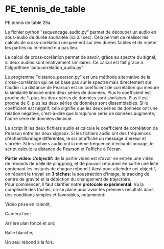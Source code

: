 # PE_tennis_de_table
PE tennis de table 29a


Le fichier python "sequencage_audio.py" permet de découper un audio en sous-audio de durée souhaitée (ici 0.1 sec). Cela permet de réaliser les calculs de cross-corélation 
uniquement sur des durées faibles et de rejeter les parties où le rebond n'a pas lieu. 

Le calcul de cross-corélation permet de savoir, grâce au spectre du signal, si deux audios sont relativement similaires. Ce calcul est fait grâce à l'algorithme 
'autocorrelation_audio.py"

Le programme "distance_pearson.py" est une méthode alternative de la cross-corrélation qui ne se base pas sur le spectre mais directement sur l'audio :
La distance de Pearson est un coefficient de corrélation qui mesure la similarité linéaire entre deux séries de données. Plus le coefficient est proche de 1, plus les deux séries de données sont similaires. Plus il est proche de 0, plus les deux séries de données sont dissemblables. Si le coefficient est négatif, cela signifie que les deux séries de données ont une relation négative, c'est-à-dire que lorsqu'une série de données augmente, l'autre série de données diminue.

Le script lit les deux fichiers audio et calcule le coefficient de corrélation de Pearson entre les deux signaux. Si les fichiers audio ont des fréquences d'échantillonnage différentes, le script affiche un message d'erreur et s'arrête. Si les fichiers audio ont la même fréquence d'échantillonnage, le script calcule la distance de Pearson et l'affiche à l'écran.

**Partie vidéo:
L'objectif:** de la partie vidéo est d'avoir en entrée une vidéo de rebonds de balle de pingpong, et de pouvoir retourner en sortie une liste contenant les instants de chaque rebond.\\
Ainsi pour atteindre cet objectif, on répartit le travail en **3 tâches:** la soustraction d'image, le tracking de centre de gravité et la détéction du changement de trajectoire.  
Pour commencer, il faut clarifier notre  **protocole expérimental**. Vu la complexité des tâches, on se place pour avoir les premiers résultats dans des conditions simples et favorables, notamment:  

Vidéo prise en ralentit;  

Caméra fixe;  

Arrière plan foncé et uni;  

Balle blanche;   

Un seul rebond à la fois.


